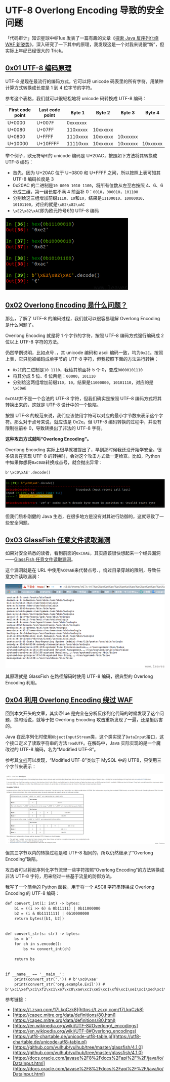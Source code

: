 

# UTF-8 Overlong Encoding 导致的安全问题

「代码审计」知识星球中@1ue 发表了一篇有趣的文章《[探索 Java 反序列化绕 WAF 新姿势](https://t.zsxq.com/17LkqCzk8)》，深入研究了一下其中的原理，我发现这是一个对我来说很“新”，但实际上年纪已经很大的 Trick。

## [0x01 UTF-8 编码原理](#0x01-utf-8)

UTF-8 是现在最流行的编码方式，它可以将 unicode 码表里的所有字符，用某种计算方式转换成长度是 1 到 4 位字节的字符。

参考这个表格，我们就可以很轻松地将 unicode 码转换成 UTF-8 编码：

| First code point | Last code point | Byte 1 | Byte 2 | Byte 3 | Byte 4 |
| --- | --- | --- | --- | --- | --- |
| U+0000 | U+007F | 0xxxxxxx |     |     |     |
| U+0080 | U+07FF | 110xxxxx | 10xxxxxx |     |     |
| U+0800 | U+FFFF | 1110xxxx | 10xxxxxx | 10xxxxxx |     |
| U+10000 | U+10FFFF | 11110xxx | 10xxxxxx | 10xxxxxx | 10xxxxxx |

举个例子，欧元符号€的 unicode 编码是 U+20AC，按照如下方法将其转换成 UTF-8 编码：

-   首先，因为 U+20AC 位于 U+0800 和 U+FFFF 之间，所以按照上表可知其 UTF-8 编码长度是 3
-   0x20AC 的二进制是`10 0000 1010 1100`，将所有位数从左至右按照 4、6、6 分成三组，第一组长度不满 4 前面补 0：`0010`，`000010`，`101100`
-   分别给这三组增加前缀`1110`、`10`和`10`，结果是`11100010`、`10000010`、`10101100`，对应的就是`\xE2\x82\xAC`
-   `\xE2\x82\xAC`即为欧元符号€的 UTF-8 编码

[![image.png](assets/1708693286-e8a2dc7f7517a43828f7c75750be9292.png)](https://www.leavesongs.com/media/attachment/2024/02/23/293d0319-00d8-4e5b-b7c6-f659cf1c114d.png)

## [0x02 Overlong Encoding 是什么问题？](#0x02-overlong-encoding)

那么，了解了 UTF-8 的编码过程，我们就可以很容易理解 Overlong Encoding 是什么问题了。

Overlong Encoding 就是将 1 个字节的字符，按照 UTF-8 编码方式强行编码成 2 位以上 UTF-8 字符的方法。

仍然举例说明，比如点号`.`，其 unicode 编码和 ascii 编码一致，均为`0x2E`。按照上表，它只能被编码成单字节的 UTF-8 字符，但我按照下面的方法进行转换：

-   `0x2E`的二进制是`10 1110`，我给其前面补 5 个 0，变成`00000101110`
-   将其分成 5 位、6 位两组：`00000`，`101110`
-   分别给这两组增加前缀`110`，`10`，结果是`11000000`，`10101110`，对应的是`\xC0AE`

`0xC0AE`并不是一个合法的 UTF-8 字符，但我们确实是按照 UTF-8 编码方式将其转换出来的，这就是 UTF-8 设计中的一个缺陷。

按照 UTF-8 的规范来说，我们应该使用字符可以对应的最小字节数来表示这个字符。那么对于点号来说，就应该是 0x2e。但 UTF-8 编码转换的过程中，并没有限制往前补 0，导致转换出了非法的 UTF-8 字符。

**这种攻击方式就叫“Overlong Encoding”。**

Overlong Encoding 实际上很早就被提出了，早到那时候我还没开始学安全。很多语言在实现 UTF-8 的转换时，会对这个攻击方式做一定检查。比如，Python 中如果你想将`0xC0AE`转换成点号，就会抛出异常：

```plain
b'\xC0\xAE'.decode()
```

[![image.png](assets/1708693286-692ca2f3117f6bc22102f4a04f7e6e1f.png)](https://www.leavesongs.com/media/attachment/2024/02/23/d31b9858-211b-4da0-81c7-1b36349b3b30.png)

但我们质朴刚健的 Java 生态，在很多地方是没有对其进行防御的，这就导致了一些安全问题。

## [0x03 GlassFish 任意文件读取漏洞](#0x03-glassfish)

如果对安全熟悉的读者，看到前面的`0xC0AE`，其实应该很快想起来一个经典漏洞——[GlassFish 任意文件读取漏洞](https://github.com/vulhub/vulhub/tree/master/glassfish/4.1.0)。

这个漏洞就是在 URL 中使用`%C0%AE`来代替点号`.`，绕过目录穿越的限制，导致任意文件读取漏洞：

[![image.png](assets/1708693286-a87dd945fbe5c2bfa798ac60c40fd7bc.png)](https://www.leavesongs.com/media/attachment/2024/02/23/3e3cafef-0c37-4a15-9784-fa01a083ed3a.png)

其原理就是 GlassFish 在路径解码时使用 UTF-8 编码，很典型的 Overlong Encoding 利用。

## [0x04 利用 Overlong Encoding 绕过 WAF](#0x04-overlong-encodingwaf)

回到本文开头的文章，其实@1ue 是完全在分析反序列化代码的时候发现了这个问题，换句话说，就等于把 Overlong Encoding 攻击重新发现了一遍，还是挺厉害的。

Java 在反序列化时使用`ObjectInputStream`类，这个类实现了`DataInput`接口，这个接口定义了读取字符串的方法`readUTF`。在解码中，Java 实际实现的是一个魔改过的 UTF-8 编码，名为“Modified UTF-8”。

参考其[文档](https://docs.oracle.com/javase%2F8%2Fdocs%2Fapi%2F%2F/java/io/DataInput.html)可以发现，“Modified UTF-8”类似于 MySQL 中的 UTF8，只使用三个字节来表示：

[![image.png](assets/1708693286-07969fc8102eb6035f2ba7b9bfca6106.png)](https://www.leavesongs.com/media/attachment/2024/02/23/3cefeabe-9827-407f-b740-76ac14602eee.png)

但其三字节以内的转换过程是和 UTF-8 相同的，所以仍然继承了“Overlong Encoding”缺陷。

攻击者可以将反序列化字节流里一些字符按照“Overlong Encoding”的方法转换成非法 UTF-8 字符，用来绕过一些基于流量的防御方法。

我写了一个简单的 Python 函数，用于将一个 ASCII 字符串转换成 Overlong Encoding 的 UTF-8 编码：

```plain
def convert_int(i: int) -> bytes:
    b1 = ((i >> 6) & 0b11111) | 0b11000000
    b2 = (i & 0b1111111) | 0b10000000
    return bytes([b1, b2])


def convert_str(s: str) -> bytes:
    bs = b''
    for ch in s.encode():
        bs += convert_int(ch)

    return bs


if __name__ == '__main__':
    print(convert_str('.')) # b'\xc0\xae'
    print(convert_str('org.example.Evil')) # b'\xc1\xef\xc1\xf2\xc1\xe7\xc0\xae\xc1\xe5\xc1\xf8\xc1\xe1\xc1\xed\xc1\xf0\xc1\xec\xc1\xe5\xc0\xae\xc1\xc5\xc1\xf6\xc1\xe9\xc1\xec'
```

参考链接：

-   [https://t.zsxq.com/17LkqCzk8](https://t.zsxq.com/17LkqCzk8)
-   [https://capec.mitre.org/data/definitions/80.html](https://capec.mitre.org/data/definitions/80.html)
-   [https://en.wikipedia.org/wiki/UTF-8#Overlong\_encodings](https://en.wikipedia.org/wiki/UTF-8#Overlong_encodings)
-   [https://utf8-chartable.de/unicode-utf8-table.pl](https://utf8-chartable.de/unicode-utf8-table.pl)
-   [https://github.com/vulhub/vulhub/tree/master/glassfish/4.1.0](https://github.com/vulhub/vulhub/tree/master/glassfish/4.1.0)
-   [https://docs.oracle.com/javase%2F8%2Fdocs%2Fapi%2F%2F/java/io/DataInput.html](https://docs.oracle.com/javase%2F8%2Fdocs%2Fapi%2F%2F/java/io/DataInput.html)
